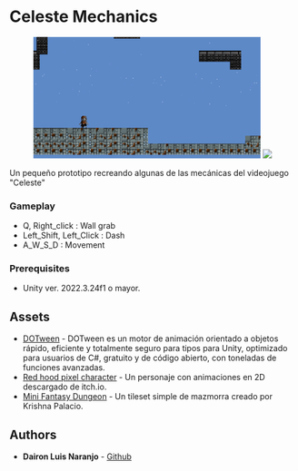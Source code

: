 # Celeste Mechanics

<p align="center">
    <img width="400px" src="Game4.gif">    
    <img width="400px" src="Game5.gif">    
</p>


Un pequeño prototipo recreando algunas de las mecánicas del videojuego "Celeste"

### Gameplay

- Q, Right_click : Wall grab
- Left_Shift, Left_Click : Dash
- A_W_S_D : Movement


### Prerequisites

-  Unity ver. 2022.3.24f1 o mayor.


## Assets

* [DOTween](http://dotween.demigiant.com/) - DOTween es un motor de animación orientado a objetos rápido, eficiente y totalmente seguro para tipos para Unity, optimizado para usuarios de C#, gratuito y de código abierto, con toneladas de funciones avanzadas.
* [Red hood pixel character](https://legnops.itch.io/red-hood-character) - Un personaje con animaciones en 2D descargado de itch.io.
* [Mini Fantasy Dungeon](https://krishna-palacio.itch.io/minifantasy-dungeon) - Un tileset simple de mazmorra creado por Krishna Palacio.
## Authors

* **Dairon Luis Naranjo** - [Github](https://github.com/daironln/)
